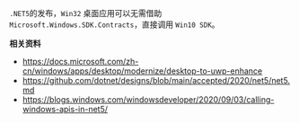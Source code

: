 `.NET5`的发布，`Win32` 桌面应用可以无需借助 `Microsoft.Windows.SDK.Contracts`，直接调用 `Win10 SDK`。

**相关资料**
* https://docs.microsoft.com/zh-cn/windows/apps/desktop/modernize/desktop-to-uwp-enhance
* https://github.com/dotnet/designs/blob/main/accepted/2020/net5/net5.md
* https://blogs.windows.com/windowsdeveloper/2020/09/03/calling-windows-apis-in-net5/
